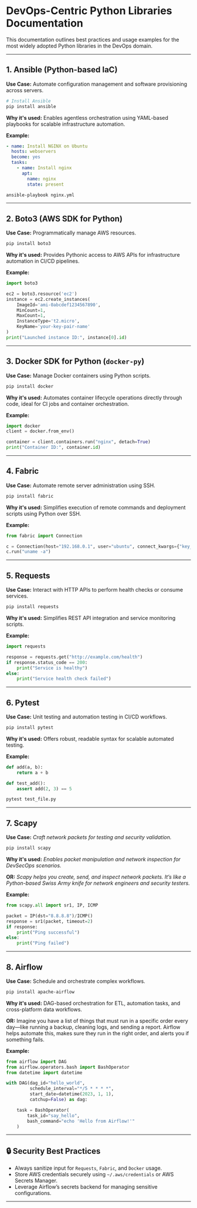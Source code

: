 # DevOps-Centric Python Libraries Documentation

This documentation outlines best practices and usage examples for the most widely adopted Python libraries in the DevOps domain.

---

## 1. **Ansible (Python-based IaC)**

**Use Case:** Automate configuration management and software provisioning across servers.

```bash
# Install Ansible
pip install ansible
```

**Why it's used:** Enables agentless orchestration using YAML-based playbooks for scalable infrastructure automation.

**Example:**
```yaml
- name: Install NGINX on Ubuntu
  hosts: webservers
  become: yes
  tasks:
    - name: Install nginx
      apt:
        name: nginx
        state: present
```

```bash
ansible-playbook nginx.yml
```

---

## 2. **Boto3 (AWS SDK for Python)**

**Use Case:** Programmatically manage AWS resources.

```bash
pip install boto3
```

**Why it's used:** Provides Pythonic access to AWS APIs for infrastructure automation in CI/CD pipelines.

**Example:**
```python
import boto3

ec2 = boto3.resource('ec2')
instance = ec2.create_instances(
    ImageId='ami-0abcdef1234567890',
    MinCount=1,
    MaxCount=1,
    InstanceType='t2.micro',
    KeyName='your-key-pair-name'
)
print("Launched instance ID:", instance[0].id)
```

---

## 3. **Docker SDK for Python (`docker-py`)**

**Use Case:** Manage Docker containers using Python scripts.

```bash
pip install docker
```

**Why it's used:** Automates container lifecycle operations directly through code, ideal for CI jobs and container orchestration.

**Example:**
```python
import docker
client = docker.from_env()

container = client.containers.run("nginx", detach=True)
print("Container ID:", container.id)
```

---

## 4. **Fabric**

**Use Case:** Automate remote server administration using SSH.

```bash
pip install fabric
```

**Why it's used:** Simplifies execution of remote commands and deployment scripts using Python over SSH.

**Example:**
```python
from fabric import Connection

c = Connection(host="192.168.0.1", user="ubuntu", connect_kwargs={"key_filename": "~/.ssh/id_rsa"})
c.run("uname -a")
```

---

## 5. **Requests**

**Use Case:** Interact with HTTP APIs to perform health checks or consume services.

```bash
pip install requests
```

**Why it's used:** Simplifies REST API integration and service monitoring scripts.

**Example:**
```python
import requests

response = requests.get("http://example.com/health")
if response.status_code == 200:
    print("Service is healthy")
else:
    print("Service health check failed")
```

---

## 6. **Pytest**

**Use Case:** Unit testing and automation testing in CI/CD workflows.

```bash
pip install pytest
```

**Why it's used:** Offers robust, readable syntax for scalable automated testing.

**Example:**
```python
def add(a, b):
    return a + b

def test_add():
    assert add(2, 3) == 5
```

```bash
pytest test_file.py
```

---

## 7. **Scapy**

**Use Case:** *Craft network packets for testing and security validation.*

```bash
pip install scapy
```

**Why it's used:** *Enables packet manipulation and network inspection for DevSecOps scenarios.*

**OR:** *Scapy helps you create, send, and inspect network packets. It’s like a Python-based Swiss Army knife for network engineers and security testers.*

**Example:**
```python
from scapy.all import sr1, IP, ICMP

packet = IP(dst="8.8.8.8")/ICMP()
response = sr1(packet, timeout=2)
if response:
    print("Ping successful")
else:
    print("Ping failed")
```

---

## 8. **Airflow**

**Use Case:** Schedule and orchestrate complex workflows.

```bash
pip install apache-airflow
```

**Why it's used:** DAG-based orchestration for ETL, automation tasks, and cross-platform data workflows. 

**OR:** Imagine you have a list of things that must run in a specific order every day—like running a backup, cleaning logs, and sending a report. Airflow helps automate this, makes sure they run in the right order, and alerts you if something fails.

**Example:**
```python
from airflow import DAG
from airflow.operators.bash import BashOperator
from datetime import datetime

with DAG(dag_id="hello_world",
         schedule_interval="*/5 * * * *",
         start_date=datetime(2023, 1, 1),
         catchup=False) as dag:

    task = BashOperator(
        task_id="say_hello",
        bash_command="echo 'Hello from Airflow!'"
    )
```

---

## 🔒 Security Best Practices
- Always sanitize input for `Requests`, `Fabric`, and `Docker` usage.
- Store AWS credentials securely using `~/.aws/credentials` or AWS Secrets Manager.
- Leverage Airflow’s secrets backend for managing sensitive configurations.

---


